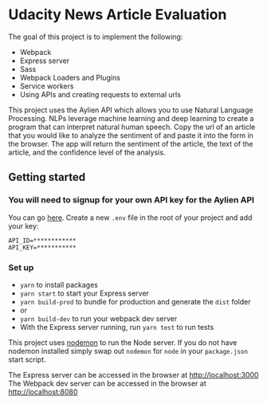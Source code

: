 # Udacity News Article Evaluation

The goal of this project is to implement the following:

- Webpack
- Express server
- Sass
- Webpack Loaders and Plugins
- Service workers
- Using APIs and creating requests to external urls

This project uses the Aylien API which allows you to use Natural Language Processing. NLPs leverage machine learning and deep learning to create a program that can interpret natural human speech. Copy the url of an article that you would like to analyze the sentiment of and paste it into the form in the browser. The app will return the sentiment of the article, the text of the article, and the confidence level of the analysis.

## Getting started

### You will need to signup for your own API key for the Aylien API

You can go [here](https://developer.aylien.com/signup).
Create a new `.env` file in the root of your project and add your key:

```
API_ID=************
API_KEY=***********
```

### Set up

- `yarn` to install packages
- `yarn start` to start your Express server
- `yarn build-prod` to bundle for production and generate the `dist` folder
- or
- `yarn build-dev` to run your webpack dev server
- With the Express server running, run `yarn test` to run tests

This project uses [nodemon](https://nodemon.io/) to run the Node server. If you do not have nodemon installed simply swap out `nodemon` for `node` in your `package.json` start script.

The Express server can be accessed in the browser at [http://localhost:3000](http://localhost:3000)
The Webpack dev server can be accessed in the browser at [http://localhost:8080](http://localhost:8080)
